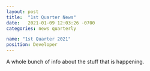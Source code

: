 ```yaml
---
layout: post
title:  "1st Quarter News"
date:   2021-01-09 12:03:26 -0700
categories: news quarterly

name: "1st Quarter 2021"
position: Developer
---
```



A whole bunch of info about the stuff that is happening.